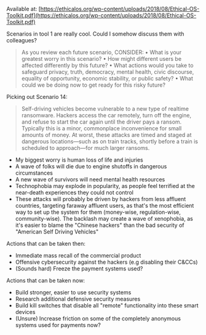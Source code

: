 Available at: [https://ethicalos.org/wp-content/uploads/2018/08/Ethical-OS-Toolkit.pdf](https://ethicalos.org/wp-content/uploads/2018/08/Ethical-OS-Toolkit.pdf)

Scenarios in tool 1 are really cool. Could I somehow discuss them with colleagues?

> As you review each future scenario, CONSIDER: 
• What is your greatest worry in this scenario? 
• How might different users be affected differently by this future? 
• What actions would you take to safeguard privacy, truth, democracy, mental health, civic discourse, equality of opportunity, economic stability, or public safety? 
• What could we be doing now to get ready for this risky future?

Picking out Scenario 14:
> Self-driving vehicles become vulnerable to a new type of realtime ransomware. Hackers access the car remotely, turn off the engine, and refuse to start the car again until the driver pays a ransom. Typically this is a minor, commonplace inconvenience for small amounts of money. At worst, these attacks are timed and staged at dangerous locations—such as on train tracks, shortly before a train is scheduled to approach—for much larger ransoms.

* My biggest worry is human loss of life and injuries
* A wave of folks will die due to engine shutoffs in dangerous circumstances
* A new wave of survivors will need mental health resources
* Technophobia may explode in popularity, as people feel terrified at the near-death experiences they could not control
* These attacks will probably be driven by hackers from less affluent countries, targeting faraway affluent users, as that's the most efficient way to set up the system for them (money-wise, regulation-wise, community-wise). The backlash may create a wave of xenophobia, as it's easier to blame the "Chinese hackers" than the bad security of "American Self Driving Vehicles"

Actions that can be taken then:
* Immediate mass recall of the commercial product
* Offensive cybersecurity against the hackers (e.g disabling their C&CCs)
* (Sounds hard) Freeze the payment systems used? 

Actions that can be taken now:
* Build stronger, easier to use security systems
* Research additional defensive security measures
* Build kill switches that disable all "remote" functionality into these smart devices
* (Unsure) Increase friction on some of the completely anonymous systems used for payments now?


